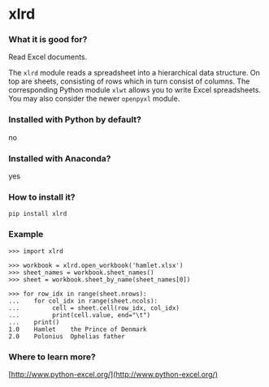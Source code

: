 
# xlrd

### What it is good for?

Read Excel documents.

The `xlrd` module reads a spreadsheet into a hierarchical data structure. On top are sheets, consisting of rows which in turn consist of columns.
The corresponding Python module `xlwt` allows you to write Excel spreadsheets. You may also consider the newer `openpyxl` module.

### Installed with Python by default?

no

### Installed with Anaconda?

yes

### How to install it?

    pip install xlrd

### Example

    >>> import xlrd

    >>> workbook = xlrd.open_workbook('hamlet.xlsx')
    >>> sheet_names = workbook.sheet_names()
    >>> sheet = workbook.sheet_by_name(sheet_names[0])

    >>> for row_idx in range(sheet.nrows):
    ...    for col_idx in range(sheet.ncols):
    ...         cell = sheet.cell(row_idx, col_idx)
    ...         print(cell.value, end="\t")
    ...    print()
    1.0    Hamlet    the Prince of Denmark
    2.0    Polonius  Ophelias father

### Where to learn more?

[http://www.python-excel.org/](http://www.python-excel.org/)
